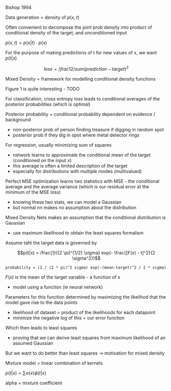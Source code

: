 Bishop 1994

Data generation = density of $p(x,t)$

Often convenient to decompose the joint prob density into product of conditional density of the target, and unconditioned input

$p(x,t) = p(x|t) \cdot p(x)$

For the purpose of making predictions of t for new values of x, we want $p(t|x)$

$$loss = /frac{1}{2} /sum (prediction - target)^2$$

Mixed Density = framework for modelling conditional density functions

Figure 1 is quite interesting - TODO

For classification, cross entropy loss leads to conditional averages of the posterior probabilities (which is optimal)

Posterior probability = conditional probability dependent on evidence / background
- non-posterior prob of person finding treasure if digging in random spot
- posterior prob if they dig in spot where metal detector rings

 For regression, usually minimizing sum of squares
- network learns to approximate the conditional mean of the target (conditioned on the input $x$)
- this average is often a limited description of the target
- especially for distributions with multiple modes (multivalued)

Perfect MSE optimization learns two statistics with MSE - the conditional average and the average variance (which is our residual error at the minimum of the MSE loss)
- knowing these two stats, we can model a Gaussian
- but normal nn makes no assumption about the distribution

Mixed Density Nets makes an assumption that the conditional distribution is Gaussian
- use maximum likelihood to obtain the least squares formalism

Assume taht the target data is governed by 

$$p(t|x) = /frac{1}{(2 \pi)^{1/2} \sigma} exp(- \frac{[F(x) - t]^2}{2 \sigma^2})$$

` probability = (1 / (2 * pi)^2 sigma) exp(-(mean-target)^2 / 2 * sigma) `

$F(x)$ is the mean of the target variable - a function of x
- model using a function (ie neural network)

Parameters for this function determined by maximizing the likelihod that the model gave rise to the data points
- likelihood of dataset = product of the likelihoods for each datapoint
- minimize the negative log of this = our error function

Which then leads to least squares
- proving that we can derive least squares from maximum likelihood of an assumed Gaussian

But we want to do better than least squares -> motivation for mixed density

Mixture model = linear combination of kernels

$p(t|x) = \sum \alpha(x) \phi(t|x)$

alpha = mixture coefficient




